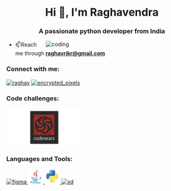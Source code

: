 <h1 align="center"> Hi 👋, I'm Raghavendra </h1>

<h3 align="center">A passionate python developer from India</h3>
<img align="right" alt='coding' width="400" src= "https://cdn.dribbble.com/users/4479253/screenshots/12231271/git_developer_4x.jpg">

- 📫Reach me through **raghavrjkr@gmail.com**

<h3 align="left">Connect with me:</h3>
<p align="left">
<a href="https://www.linkedin.com/in/raghav-797a631a0/" target="blank"><img align="center" src="https://raw.githubusercontent.com/rahuldkjain/github-profile-readme-generator/master/src/images/icons/Social/linked-in-alt.svg" alt="raghav" height="30" width="40" /></a>
  <a href="https://instagram.com/encrypted_pixels" target="blank"><img align="center" src="https://raw.githubusercontent.com/rahuldkjain/github-profile-readme-generator/master/src/images/icons/Social/instagram.svg" alt="encrypted_pixels" height="30" width="40" /></a>
</p>

<h3 align="left">Code challenges:</h3>
<p align="left">
<a href="https://www.codewars.com/users/Code-else/badges" target="blank"><img align="center" src="https://github.com/Raghav-2/Raghav-2/blob/master/codewar2.png" alt="code_war" height="100" width="200"/></a>
</p>

<h3 align="left">Languages and Tools:</h3>
<p align="left"> <p align="left"> <a href="https://www.figma.com/" target="_blank" rel="noreferrer"> <img src="https://www.vectorlogo.zone/logos/figma/figma-icon.svg" alt="figma" width="40" height="40"/> </a> <a href="https://www.java.com" target="_blank" rel="noreferrer"> <img src="https://raw.githubusercontent.com/devicons/devicon/master/icons/java/java-original.svg" alt="java" width="40" height="40"/> </a> <a href="https://www.python.org" target="_blank" rel="noreferrer"> <img src="https://raw.githubusercontent.com/devicons/devicon/master/icons/python/python-original.svg" alt="python" width="40" height="40"/> </a> <a href="https://www.adobe.com/products/xd.html" target="_blank" rel="noreferrer"> <img src="https://cdn.worldvectorlogo.com/logos/adobe-xd.svg" alt="xd" width="40" height="40"/> </a> </p>
